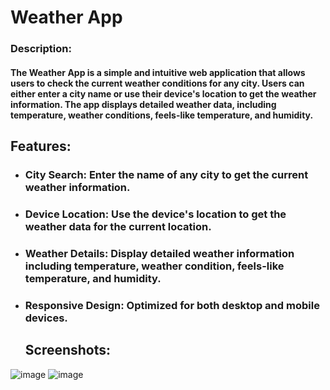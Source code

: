 
# Weather App

### Description:
#### The Weather App is a simple and intuitive web application that allows users to check the current weather conditions for any city. Users can either enter a city name or use their device's location to get the weather information. The app displays detailed weather data, including temperature, weather conditions, feels-like temperature, and humidity.

## Features:
- ### City Search: Enter the name of any city to get the current weather information.
- ### Device Location: Use the device's location to get the weather data for the current location.
- ### Weather Details: Display detailed weather information including temperature, weather condition, feels-like temperature, and humidity.
- ### Responsive Design: Optimized for both desktop and mobile devices.

  ## Screenshots:

![image](https://github.com/user-attachments/assets/d05f2a20-4c44-412e-92e8-43600c0d2319)
![image](https://github.com/user-attachments/assets/0794bed1-fb48-4745-9c57-3ef40c9bd504)
